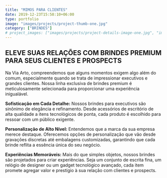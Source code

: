 ```yaml
---
title: "MIMOS PARA CLIENTES"
date: 2019-12-23T15:58:10+06:00
type: portfolio
image: "images/projects/project-thumb-one.jpg"
category: ["BRINDES"]
# project_images: ["images/projects/project-details-image-one.jpg", "images/projects/project-details-image-two.jpg"]
---
```


## ELEVE SUAS RELAÇÕES COM BRINDES PREMIUM PARA SEUS CLIENTES E PROSPECTS


 Na Via Arto, compreendemos que alguns momentos exigem algo além do comum, especialmente quando se trata de impressionar executivos e grandes clientes. Nossa linha exclusiva de brindes premium é meticulosamente selecionada para proporcionar uma experiência inigualável.


**Sofisticação em Cada Detalhe:** Nossos brindes para executivos são sinônimo de elegância e refinamento. Desde acessórios de escritório de alta qualidade a itens tecnológicos de ponta, cada produto é escolhido para ressoar com um público exigente.

**Personalização de Alto Nível:** Entendemos que a marca da sua empresa merece destaque. Oferecemos opções de personalização que vão desde gravações discretas até embalagens customizadas, garantindo que cada brinde reflita a essência única do seu negócio.

**Experiências Memoráveis:** Mais do que simples objetos, nossos brindes são projetados para criar experiências. Seja um conjunto de escrita fina, um relógio de designer ou um gadget tecnológico avançado, cada item promete agregar valor e prestígio à sua relação com clientes e prospects.
